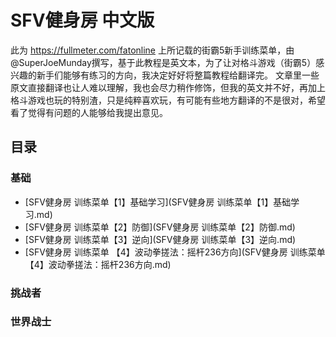 # SFV健身房 中文版
此为 https://fullmeter.com/fatonline 上所记载的街霸5新手训练菜单，由@SuperJoeMunday撰写，基于此教程是英文本，为了让对格斗游戏（街霸5）感兴趣的新手们能够有练习的方向，我决定好好将整篇教程给翻译完。
文章里一些原文直接翻译也让人难以理解，我也会尽力稍作修饰，但我的英文并不好，再加上格斗游戏也玩的特别渣，只是纯粹喜欢玩，有可能有些地方翻译的不是很对，希望看了觉得有问题的人能够给我提出意见。

## 目录
### 基础
* [SFV健身房 训练菜单【1】基础学习](SFV健身房 训练菜单【1】基础学习.md)
* [SFV健身房 训练菜单【2】防御](SFV健身房 训练菜单【2】防御.md)
* [SFV健身房 训练菜单【3】逆向](SFV健身房 训练菜单【3】逆向.md)
* [SFV健身房 训练菜单 【4】波动拳搓法：摇杆236方向](SFV健身房 训练菜单 【4】波动拳搓法：摇杆236方向.md)

### 挑战者
### 世界战士
